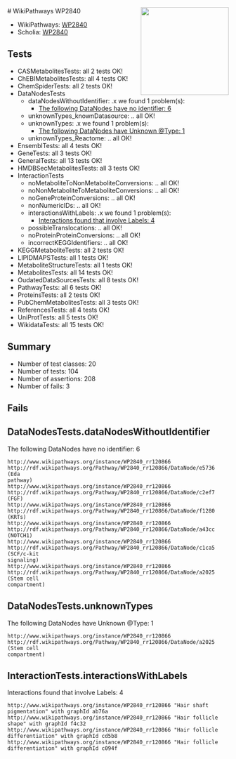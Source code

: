 <img style="float: right; width: 200px" src="https://upload.wikimedia.org/wikipedia/commons/thumb/8/83/Wplogo_with_text_500.png/640px-Wplogo_with_text_500.png" />
# WikiPathways WP2840

* WikiPathways: [WP2840](https://wikipathways.org/pathways/WP2840)
* Scholia: [WP2840](https://scholia.toolforge.org/wikipathways/WP2840)
## Tests
* CASMetabolitesTests: all 2 tests OK!
* ChEBIMetabolitesTests: all 4 tests OK!
* ChemSpiderTests: all 2 tests OK!
* DataNodesTests
    * dataNodesWithoutIdentifier: .x we found 1 problem(s):
        * [The following DataNodes have no identifier: 6](#d2d32fa5)
    * unknownTypes_knownDatasource: .. all OK!
    * unknownTypes: .x we found 1 problem(s):
        * [The following DataNodes have Unknown @Type: 1](#839973df)
    * unknownTypes_Reactome: .. all OK!
* EnsemblTests: all 4 tests OK!
* GeneTests: all 3 tests OK!
* GeneralTests: all 13 tests OK!
* HMDBSecMetabolitesTests: all 3 tests OK!
* InteractionTests
    * noMetaboliteToNonMetaboliteConversions: .. all OK!
    * noNonMetaboliteToMetaboliteConversions: .. all OK!
    * noGeneProteinConversions: .. all OK!
    * nonNumericIDs: .. all OK!
    * interactionsWithLabels: .x we found 1 problem(s):
        * [Interactions found that involve Labels: 4](#630d267b)
    * possibleTranslocations: .. all OK!
    * noProteinProteinConversions: .. all OK!
    * incorrectKEGGIdentifiers: .. all OK!
* KEGGMetaboliteTests: all 2 tests OK!
* LIPIDMAPSTests: all 1 tests OK!
* MetaboliteStructureTests: all 1 tests OK!
* MetabolitesTests: all 14 tests OK!
* OudatedDataSourcesTests: all 8 tests OK!
* PathwayTests: all 6 tests OK!
* ProteinsTests: all 2 tests OK!
* PubChemMetabolitesTests: all 3 tests OK!
* ReferencesTests: all 4 tests OK!
* UniProtTests: all 5 tests OK!
* WikidataTests: all 15 tests OK!


## Summary

* Number of test classes: 20
* Number of tests: 104
* Number of assertions: 208
* Number of fails: 3

## Fails

<a name="d2d32fa5" />

## DataNodesTests.dataNodesWithoutIdentifier

The following DataNodes have no identifier: 6
```
http://www.wikipathways.org/instance/WP2840_rr120866 http://rdf.wikipathways.org/Pathway/WP2840_rr120866/DataNode/e5736 (Eda
pathway)
http://www.wikipathways.org/instance/WP2840_rr120866 http://rdf.wikipathways.org/Pathway/WP2840_rr120866/DataNode/c2ef7 (FGF)
http://www.wikipathways.org/instance/WP2840_rr120866 http://rdf.wikipathways.org/Pathway/WP2840_rr120866/DataNode/f1280 (KRTs)
http://www.wikipathways.org/instance/WP2840_rr120866 http://rdf.wikipathways.org/Pathway/WP2840_rr120866/DataNode/a43cc (NOTCH1)
http://www.wikipathways.org/instance/WP2840_rr120866 http://rdf.wikipathways.org/Pathway/WP2840_rr120866/DataNode/c1ca5 (SCF/c-kit
signaling)
http://www.wikipathways.org/instance/WP2840_rr120866 http://rdf.wikipathways.org/Pathway/WP2840_rr120866/DataNode/a2025 (Stem cell
compartment)
```

<a name="839973df" />

## DataNodesTests.unknownTypes

The following DataNodes have Unknown @Type: 1
```
http://www.wikipathways.org/instance/WP2840_rr120866 http://rdf.wikipathways.org/Pathway/WP2840_rr120866/DataNode/a2025 (Stem cell
compartment)
```

<a name="630d267b" />

## InteractionTests.interactionsWithLabels

Interactions found that involve Labels: 4
```
http://www.wikipathways.org/instance/WP2840_rr120866 "Hair shaft
pigmentation" with graphId ab76a
http://www.wikipathways.org/instance/WP2840_rr120866 "Hair follicle
shape" with graphId f4c32
http://www.wikipathways.org/instance/WP2840_rr120866 "Hair follicle
differentiation" with graphId cd5b8
http://www.wikipathways.org/instance/WP2840_rr120866 "Hair follicle
differentiation" with graphId c094f
```

